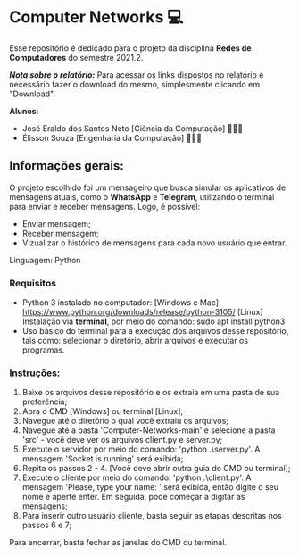# Computer Networks 💻

Esse repositório é dedicado para o projeto da disciplina **Redes de Computadores** do semestre 2021.2. 

***Nota sobre o relatório:*** Para acessar os links dispostos no relatório é necessário fazer o download do mesmo, simplesmente clicando em "Download".

**Alunos:**  
- José Eraldo dos Santos Neto [Ciência da Computação] 👨🏻‍💻
- Élisson Souza [Engenharia da Computação] 👨🏻‍💻

## Informações gerais: 

O projeto escolhido foi um mensageiro que busca simular os aplicativos de mensagens atuais, como o **WhatsApp** e **Telegram**,  utilizando o terminal para enviar e receber mensagens. Logo, é possível: 
* Enviar mensagem;
* Receber mensagem; 
* Vizualizar o histórico de mensagens para cada novo usuário que entrar. 

Linguagem: Python 

### Requisitos

- Python 3 instalado no computador: [Windows e Mac] https://www.python.org/downloads/release/python-3105/ [Linux] Instalação via **terminal**, por meio do comando: sudo apt install python3
- Uso básico do terminal para a execução dos arquivos desse repositório, tais como: selecionar o diretório, abrir arquivos e executar os programas.   

### Instruções: 

1. Baixe os arquivos desse repositório e os extraia em uma pasta de sua preferência;
2. Abra o CMD [Windows] ou terminal [Linux];
3. Navegue até o diretório o qual você extraiu os arquivos;
4. Navegue até a pasta 'Computer-Networks-main' e selecione a pasta 'src' - você deve ver os arquivos client.py e server.py; 
5. Execute o servidor por meio do comando: 'python .\server.py'.  A mensagem 'Socket is running' será exibida;
6. Repita os passos 2 - 4. [Você deve abrir outra guia do CMD ou terminal];
7. Execute o cliente por meio do comando: 'python .\client.py'.  A mensagem 'Please, type your name: ' será exibida, então digite o seu nome e aperte enter. Em seguida, pode começar a digitar as mensagens;
8. Para inserir outro usuário cliente, basta seguir as etapas descritas nos passos 6 e 7;

Para encerrar, basta fechar as janelas do CMD ou terminal. 
